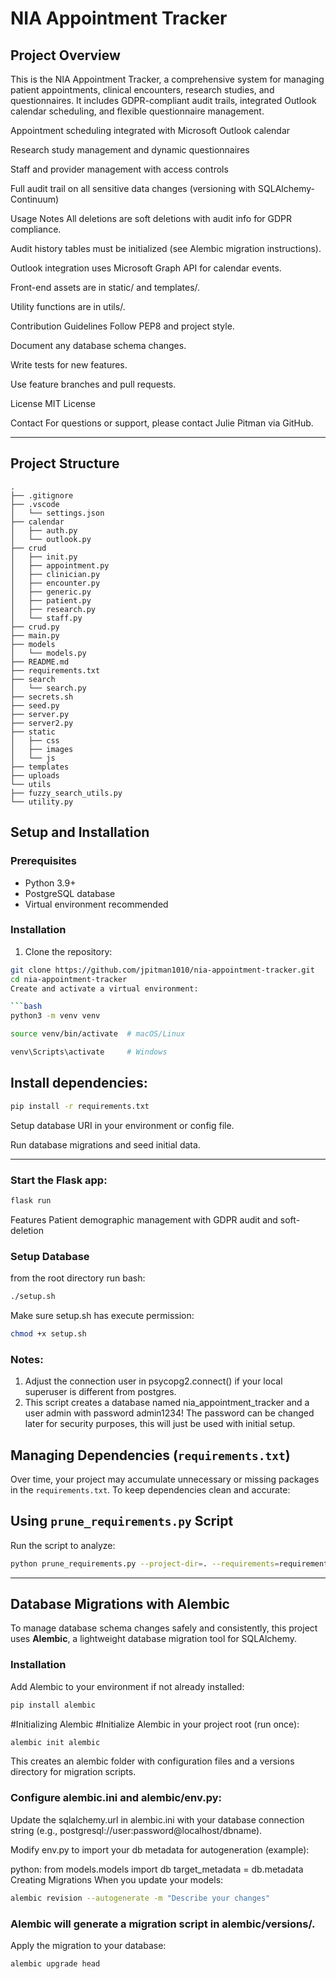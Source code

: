 # NIA Appointment Tracker

## Project Overview

This is the NIA Appointment Tracker, a comprehensive system for managing patient appointments, clinical encounters, research studies, and questionnaires. It includes GDPR-compliant audit trails, integrated Outlook calendar scheduling, and flexible questionnaire management.

Appointment scheduling integrated with Microsoft Outlook calendar

Research study management and dynamic questionnaires

Staff and provider management with access controls

Full audit trail on all sensitive data changes (versioning with SQLAlchemy-Continuum)

Usage Notes
All deletions are soft deletions with audit info for GDPR compliance.

Audit history tables must be initialized (see Alembic migration instructions).

Outlook integration uses Microsoft Graph API for calendar events.

Front-end assets are in static/ and templates/.

Utility functions are in utils/.

Contribution Guidelines
Follow PEP8 and project style.

Document any database schema changes.

Write tests for new features.

Use feature branches and pull requests.

License
MIT License

Contact
For questions or support, please contact Julie Pitman via GitHub.

---

## Project Structure

```
.
├── .gitignore
├── .vscode
│   └── settings.json
├── calendar
│   ├── auth.py
│   └── outlook.py
├── crud
│   ├── init.py
│   ├── appointment.py
│   ├── clinician.py
│   ├── encounter.py
│   ├── generic.py
│   ├── patient.py
│   ├── research.py
│   └── staff.py
├── crud.py
├── main.py
├── models
│   └── models.py
├── README.md
├── requirements.txt
├── search
│   └── search.py
├── secrets.sh
├── seed.py
├── server.py
├── server2.py
├── static
│   ├── css
│   ├── images
│   └── js
├── templates
├── uploads
└── utils
├── fuzzy_search_utils.py
└── utility.py
```

## Setup and Installation

### Prerequisites

- Python 3.9+
- PostgreSQL database
- Virtual environment recommended

### Installation

1. Clone the repository:

````bash
git clone https://github.com/jpitman1010/nia-appointment-tracker.git
cd nia-appointment-tracker
Create and activate a virtual environment:

```bash
python3 -m venv venv
````

```bash
source venv/bin/activate  # macOS/Linux
```

```bash
venv\Scripts\activate     # Windows
```

## Install dependencies:

```bash
pip install -r requirements.txt
```

Setup database URI in your environment or config file.

Run database migrations and seed initial data.

---

### Start the Flask app:

```bash
flask run
```

Features
Patient demographic management with GDPR audit and soft-deletion

### Setup Database

from the root directory run bash:

```bash
./setup.sh
```

Make sure setup.sh has execute permission:

```bash
chmod +x setup.sh
```

### Notes:

1. Adjust the connection user in psycopg2.connect() if your local superuser is different from postgres.
2. This script creates a database named nia_appointment_tracker and a user admin with password admin1234! The password can be changed later for security purposes, this will just be used with initial setup.

## Managing Dependencies (`requirements.txt`)

Over time, your project may accumulate unnecessary or missing packages in the `requirements.txt`. To keep dependencies clean and accurate:

## Using `prune_requirements.py` Script

Run the script to analyze:

```bash
python prune_requirements.py --project-dir=. --requirements=requirements.txt
```

---

## Database Migrations with Alembic

To manage database schema changes safely and consistently, this project uses **Alembic**, a lightweight database migration tool for SQLAlchemy.

### Installation

Add Alembic to your environment if not already installed:

```bash
pip install alembic
```

#Initializing Alembic
#Initialize Alembic in your project root (run once):

```bash
alembic init alembic
```

This creates an alembic folder with configuration files and a versions directory for migration scripts.

### Configure alembic.ini and alembic/env.py:

Update the sqlalchemy.url in alembic.ini with your database connection string (e.g., postgresql://user:password@localhost/dbname).

Modify env.py to import your db metadata for autogeneration (example):

python:
from models.models import db
target_metadata = db.metadata
Creating Migrations
When you update your models:

```bash
alembic revision --autogenerate -m "Describe your changes"
```

### Alembic will generate a migration script in alembic/versions/.

Apply the migration to your database:

```bash
alembic upgrade head
```
